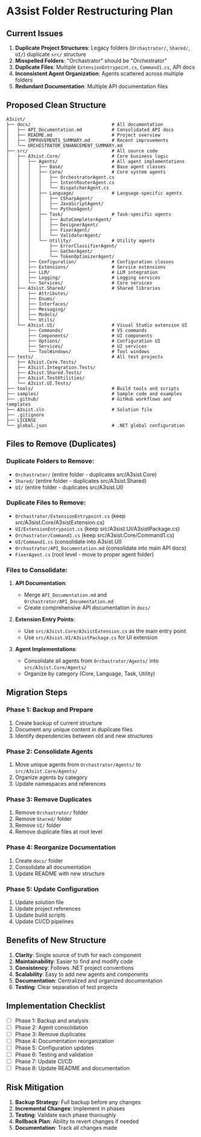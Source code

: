 # A3sist Folder Restructuring Plan

## Current Issues
1. **Duplicate Project Structures**: Legacy folders (`Orchastrator/`, `Shared/`, `UI/`) duplicate `src/` structure
2. **Misspelled Folders**: "Orchastrator" should be "Orchestrator"
3. **Duplicate Files**: Multiple `ExtensionEntrypoint.cs`, `Command1.cs`, API docs
4. **Inconsistent Agent Organization**: Agents scattered across multiple folders
5. **Redundant Documentation**: Multiple API documentation files

## Proposed Clean Structure

```
A3sist/
├── docs/                              # All documentation
│   ├── API_Documentation.md           # Consolidated API docs
│   ├── README.md                      # Project overview
│   ├── IMPROVEMENTS_SUMMARY.md        # Recent improvements
│   └── ORCHESTRATOR_ENHANCEMENT_SUMMARY.md
├── src/                               # All source code
│   ├── A3sist.Core/                   # Core business logic
│   │   ├── Agents/                    # All agent implementations
│   │   │   ├── Base/                  # Base agent classes
│   │   │   ├── Core/                  # Core system agents
│   │   │   │   ├── OrchestratorAgent.cs
│   │   │   │   ├── IntentRouterAgent.cs
│   │   │   │   └── DispatcherAgent.cs
│   │   │   ├── Language/              # Language-specific agents
│   │   │   │   ├── CSharpAgent/
│   │   │   │   ├── JavaScriptAgent/
│   │   │   │   └── PythonAgent/
│   │   │   ├── Task/                  # Task-specific agents
│   │   │   │   ├── AutoCompleterAgent/
│   │   │   │   ├── DesignerAgent/
│   │   │   │   ├── FixerAgent/
│   │   │   │   └── ValidatorAgent/
│   │   │   └── Utility/               # Utility agents
│   │   │       ├── ErrorClassifierAgent/
│   │   │       ├── GatherAgent/
│   │   │       └── TokenOptimizerAgent/
│   │   ├── Configuration/             # Configuration classes
│   │   ├── Extensions/                # Service extensions
│   │   ├── LLM/                       # LLM integration
│   │   ├── Logging/                   # Logging services
│   │   └── Services/                  # Core services
│   ├── A3sist.Shared/                 # Shared libraries
│   │   ├── Attributes/
│   │   ├── Enums/
│   │   ├── Interfaces/
│   │   ├── Messaging/
│   │   ├── Models/
│   │   └── Utils/
│   └── A3sist.UI/                     # Visual Studio extension UI
│       ├── Commands/                  # VS commands
│       ├── Components/                # UI components
│       ├── Options/                   # Configuration UI
│       ├── Services/                  # UI services
│       └── ToolWindows/               # Tool windows
├── tests/                             # All test projects
│   ├── A3sist.Core.Tests/
│   ├── A3sist.Integration.Tests/
│   ├── A3sist.Shared.Tests/
│   ├── A3sist.TestUtilities/
│   └── A3sist.UI.Tests/
├── tools/                             # Build tools and scripts
├── samples/                           # Sample code and examples
├── .github/                           # GitHub workflows and templates
├── A3sist.sln                         # Solution file
├── .gitignore
├── LICENSE
└── global.json                        # .NET global configuration
```

## Files to Remove (Duplicates)

### Duplicate Folders to Remove:
- `Orchastrator/` (entire folder - duplicates src/A3sist.Core)
- `Shared/` (entire folder - duplicates src/A3sist.Shared)
- `UI/` (entire folder - duplicates src/A3sist.UI)

### Duplicate Files to Remove:
- `Orchastrator/ExtensionEntrypoint.cs` (keep src/A3sist.Core/A3sistExtension.cs)
- `UI/ExtensionEntrypoint.cs` (keep src/A3sist.UI/A3sistPackage.cs)
- `Orchastrator/Command1.cs` (keep src/A3sist.Core/Command1.cs)
- `UI/Command1.cs` (consolidate into A3sist.UI)
- `Orchastrator/API_Documentation.md` (consolidate into main API docs)
- `FixerAgent.cs` (root level - move to proper agent folder)

### Files to Consolidate:

1. **API Documentation**:
   - Merge `API_Documentation.md` and `Orchastrator/API_Documentation.md`
   - Create comprehensive API documentation in `docs/`

2. **Extension Entry Points**:
   - Use `src/A3sist.Core/A3sistExtension.cs` as the main entry point
   - Use `src/A3sist.UI/A3sistPackage.cs` for UI extension

3. **Agent Implementations**:
   - Consolidate all agents from `Orchastrator/Agents/` into `src/A3sist.Core/Agents/`
   - Organize by category (Core, Language, Task, Utility)

## Migration Steps

### Phase 1: Backup and Prepare
1. Create backup of current structure
2. Document any unique content in duplicate files
3. Identify dependencies between old and new structures

### Phase 2: Consolidate Agents
1. Move unique agents from `Orchastrator/Agents/` to `src/A3sist.Core/Agents/`
2. Organize agents by category
3. Update namespaces and references

### Phase 3: Remove Duplicates
1. Remove `Orchastrator/` folder
2. Remove `Shared/` folder
3. Remove `UI/` folder
4. Remove duplicate files at root level

### Phase 4: Reorganize Documentation
1. Create `docs/` folder
2. Consolidate all documentation
3. Update README with new structure

### Phase 5: Update Configuration
1. Update solution file
2. Update project references
3. Update build scripts
4. Update CI/CD pipelines

## Benefits of New Structure

1. **Clarity**: Single source of truth for each component
2. **Maintainability**: Easier to find and modify code
3. **Consistency**: Follows .NET project conventions
4. **Scalability**: Easy to add new agents and components
5. **Documentation**: Centralized and organized documentation
6. **Testing**: Clear separation of test projects

## Implementation Checklist

- [ ] Phase 1: Backup and analysis
- [ ] Phase 2: Agent consolidation
- [ ] Phase 3: Remove duplicates
- [ ] Phase 4: Documentation reorganization
- [ ] Phase 5: Configuration updates
- [ ] Phase 6: Testing and validation
- [ ] Phase 7: Update CI/CD
- [ ] Phase 8: Update README and documentation

## Risk Mitigation

1. **Backup Strategy**: Full backup before any changes
2. **Incremental Changes**: Implement in phases
3. **Testing**: Validate each phase thoroughly
4. **Rollback Plan**: Ability to revert changes if needed
5. **Documentation**: Track all changes made